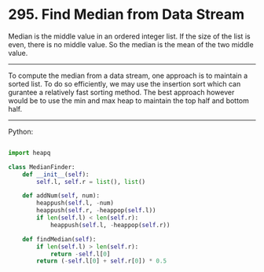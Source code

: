 # 295. Find Median from Data Stream

Median is the middle value in an ordered integer list. If the size of the list
is even, there is no middle value. So the median is the mean of the two middle
value.

---

To compute the median from a data stream, one approach is to maintain a sorted
list. To do so efficiently, we may use the insertion sort which can gurantee
a relatively fast sorting method. The best approach however would be to use the
min and max heap to maintain the top half and bottom half.

---

Python:

```python

import heapq

class MedianFinder:
    def __init__(self):
        self.l, self.r = list(), list()

    def addNum(self, num):
        heappush(self.l, -num)
        heappush(self.r, -heappop(self.l))
        if len(self.l) < len(self.r):
            heappush(self.l, -heappop(self.r))

    def findMedian(self):
        if len(self.l) > len(self.r):
            return -self.l[0]
        return (-self.l[0] + self.r[0]) * 0.5
```
